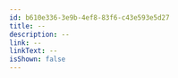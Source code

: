 ```yaml
---
id: b610e336-3e9b-4ef8-83f6-c43e593e5d27
title: --
description: --
link: --
linkText: --
isShown: false
---
```

